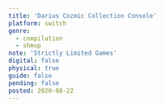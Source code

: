 ```yaml
---
title: 'Darius Cozmic Collection Console'
platform: switch
genre:
  - compilation
  - shmup
note: 'Strictly Limited Games'
digital: false
physical: true
guide: false
pending: false
posted: 2020-08-22
---
```

